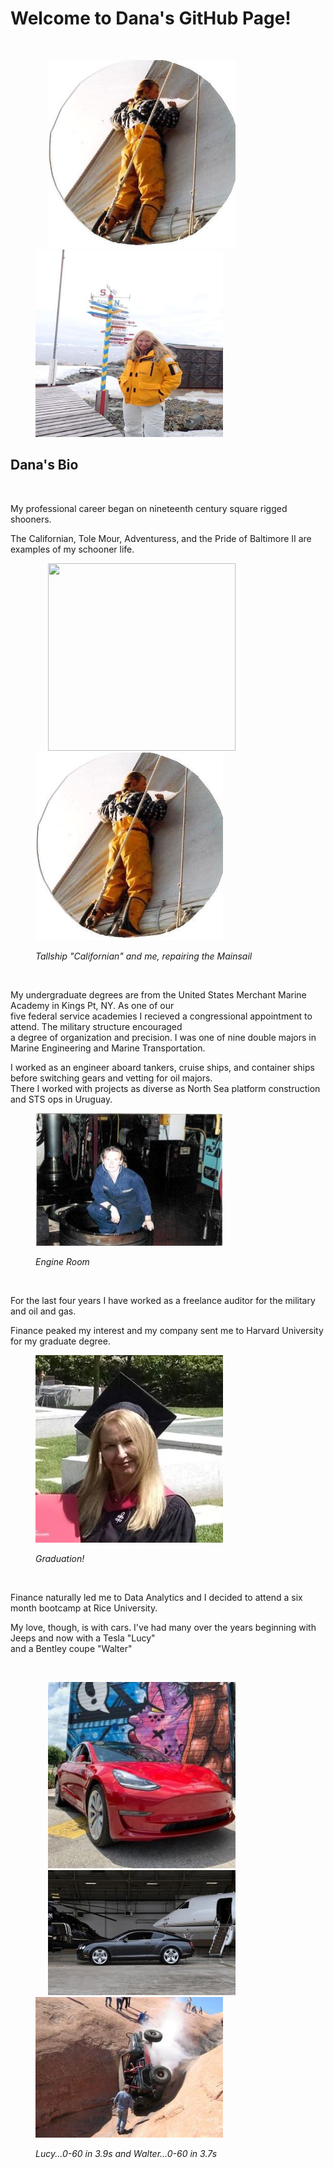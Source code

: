 <h1>Welcome to Dana's GitHub Page!</h1><br>
<figure>
  <p align="left">
    <img width="300" height="300"
      src="https://github.com/danawoodruff/danawoodruff.github.io/blob/main/Images/Schooner.JPG"
      hspace="20"><img width="300" height="300"
      src="https://github.com/danawoodruff/danawoodruff.github.io/blob/main/Images/Antarctica.JPG">
  </p>
</figure>
<h2>Dana's Bio</h2><br>
<p>My professional career began on nineteenth century square rigged shooners.</p>
<p>The Californian, Tole Mour, Adventuress, and the Pride of Baltimore II are examples of my schooner life.</p>
<figure>
  <p align="left">
    <img width="300" height="300"
      src="https://upload.wikimedia.org/wikipedia/commons/thumb/a/a0/Bateaugoelette.jpg/300px-Bateaugoelette.jpg"
      hspace="20"><img width="300" height="300"
      src="https://github.com/danawoodruff/danawoodruff.github.io/blob/main/Images/Schooner.JPG">
  <figcaption><em>Tallship "Californian" and me, repairing the Mainsail</em></figcaption>
  </p>
</figure>
<br>
<p>My undergraduate degrees are from the United States Merchant Marine Academy in Kings Pt, NY. As one of our <br>
  five federal service academies I recieved a congressional appointment to attend. The military structure encouraged<br>
  a degree of organization and precision. I was one of nine double majors in Marine Engineering and Marine
  Transportation.</p>
<p>I worked as an engineer aboard tankers, cruise ships, and container ships before switching gears and vetting for oil
  majors.<br>
  There I worked with projects as diverse as North Sea platform construction and STS ops in Uruguay.</p>
<figure>
  <p align="left">
    <img width="300" src="https://github.com/danawoodruff/danawoodruff.github.io/blob/main/Images/Eng.JPG">
  <figcaption><em>Engine Room</em></figcaption>
  </p>
</figure>
<br>
<p>For the last four years I have worked as a freelance auditor for the military and oil and gas.</p>
<p>Finance peaked my interest and my company sent me to Harvard University for my graduate degree.</p>
<figure>
  <p align="left">
    <img width="300" src="https://github.com/danawoodruff/danawoodruff.github.io/blob/main/Images/Harvard.JPG">
  <figcaption><em>Graduation!</em></figcaption>
  </p>
</figure>
<br>
<p>Finance naturally led me to Data Analytics and I decided to attend a six month bootcamp at Rice University.</p>
<p>My love, though, is with cars. I've had many over the years beginning with Jeeps and now with a Tesla "Lucy"<br>
  and a Bentley coupe "Walter"</p>

<figure>
  <br>
  <p align="left">
    <img width="300" src="https://github.com/danawoodruff/danawoodruff.github.io/blob/main/Images/Lucy.jpg"
      hspace="20"><img width="300"
      src="https://github.com/danawoodruff/danawoodruff.github.io/blob/main/Images/Walter.JPG" hspace="20"><img
      width="300" src="https://github.com/danawoodruff/danawoodruff.github.io/blob/main/Images/Jeep.JPG">
  </p>
  <figcaption><em>Lucy...0-60 in 3.9s and Walter...0-60 in 3.7s</em></figcaption>
</figure>

</body>

</html>
